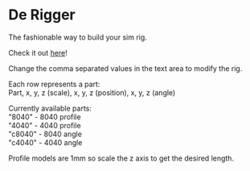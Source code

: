 # De Rigger

The fashionable way to build your sim rig.

Check it out [here](https://derigger.glitch.me/)!

Change the comma separated values in the text area to modify the rig.

Each row represents a part:  
Part, x, y, z (scale), x, y, z (position), x, y, z (angle)

Currently available parts:  
"8040" - 8040 profile  
"4040" - 4040 profile  
"c8040" - 8040 angle  
"c4040" - 4040 angle  

Profile models are 1mm so scale the z axis to get the desired length.